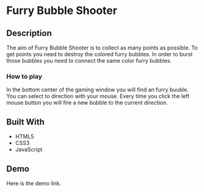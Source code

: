 # Furry Bubble Shooter

## Description
The aim of Furry Bubble Shooter is to collect as many points as possible. To get points you need to destroy the colored furry bubbles. In order to burst those bubbles you need to connect the same color furry bubbles.

### How to play
In the bottom center of the gaming window you will find an furry buuble. You can select to direction with your mouse. Every time you click the left mouse button you will fire a new bubble to the current direction.

## Built With
- HTML5
- CSS3
- JavaScript

## Demo
Here is the demo link.
